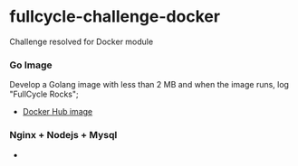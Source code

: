 # fullcycle-challenge-docker
Challenge resolved for Docker module

### Go Image
Develop a Golang image with less than 2 MB and when the image runs, log "FullCycle Rocks";
- [Docker Hub image](https://hub.docker.com/repository/docker/031399/go)

### Nginx + Nodejs + Mysql
- 